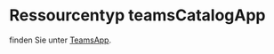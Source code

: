 # <a name="teamscatalogapp-resource-type"></a>Ressourcentyp teamsCatalogApp

finden Sie unter [TeamsApp](teamsapp.md).
